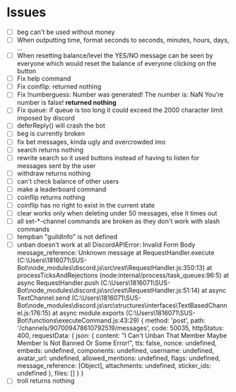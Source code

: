 # Issues

- [ ] beg can't be used without money
- [ ] When outputting time, format seconds to seconds, minutes, hours, days, ...
- [ ] When resetting balance/level the YES/NO message can be seen by everyone which would reset the balance of everyone clicking on the button
- [ ] Fix help command
- [ ] Fix coinflip: returned nothing
- [ ] Fix !numberguess:
 Number was generated! The number is: NaN
 You're number is false!
 __returned nothing__
- [ ] Fix queue: if queue is too long it could exceed the 2000 character limit imposed by discord
- [ ] deferReply() will crash the bot
- [ ] beg is currently broken
- [ ] fix bet messages, kinda ugly and overcrowded imo
- [ ] search returns nothing
- [ ] rewrite search so it used buttons instead of having to listen for messages sent by the user
- [ ] withdraw returns nothing
- [ ] can't check balance of other users
- [ ] make a leaderboard command
- [ ] coinflip returns nothing
- [ ] coinflip has no right to exist in the current state
- [ ] clear works only when deleting under 50 messages, else it times out
- [ ] all set-*-channel commands are broken as they don't work with slash commands
- [ ] tempban "guildInfo" is not defined
- [ ] unban doesn't work at all
DiscordAPIError: Invalid Form Body
message_reference: Unknown message
    at RequestHandler.execute (C:\Users\1816071\SUS-Bot\node_modules\discord.js\src\rest\RequestHandler.js:350:13)
    at processTicksAndRejections (node:internal/process/task_queues:96:5)
    at async RequestHandler.push (C:\Users\1816071\SUS-Bot\node_modules\discord.js\src\rest\RequestHandler.js:51:14)
    at async TextChannel.send (C:\Users\1816071\SUS-Bot\node_modules\discord.js\src\structures\interfaces\TextBasedChannel.js:176:15)
    at async module.exports (C:\Users\1816071\SUS-Bot\functions\executeCommand.js:43:29) {
  method: 'post',
  path: '/channels/907009478610792519/messages',
  code: 50035,
  httpStatus: 400,
  requestData: {
    json: {
      content: "I Can't Unban That Member Maybe Member Is Not Banned Or Some Error!",
      tts: false,
      nonce: undefined,
      embeds: undefined,
      components: undefined,
      username: undefined,
      avatar_url: undefined,
      allowed_mentions: undefined,
      flags: undefined,
      message_reference: [Object],
      attachments: undefined,
      sticker_ids: undefined
    },
    files: []
  }
}
- [ ] troll returns nothing
